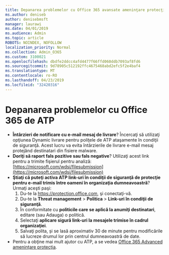 ```yaml
---
title: Depanarea problemelor cu Office 365 avansate ameninţare protecţie (ATP)
ms.author: deniseb
author: denisebmsft
manager: laurawi
ms.date: 04/01/2019
ms.audience: Admin
ms.topic: article
ROBOTS: NOINDEX, NOFOLLOW
localization_priority: Normal
ms.collection: Admin_O365
ms.custom: 3100021
ms.openlocfilehash: dbdfe2ddcc4afd4477f66ffd060ddb7093af8fd6
ms.sourcegitcommit: 9d78905c512192ffc4675468abd2efc5f2e4baf4
ms.translationtype: MT
ms.contentlocale: ro-RO
ms.lasthandoff: 04/23/2019
ms.locfileid: "32420316"
---
```

# <a name="troubleshoot-issues-with-office-365-atp"></a>Depanarea problemelor cu Office 365 de ATP

- **Întârzieri de notificare cu e-mail mesaj de livrare**? Încercaţi să utilizaţi opţiunea Dynamic livrare pentru poliţele de ATP ataşamente în condiţii de siguranţă. Acest lucru va evita întârzierile de livrare e-mail mesaj protejând destinatari din fisiere malware.
- **Doriţi să raport fals pozitive sau fals negative**? Utilizaţi acest link pentru a trimite fişierul pentru analiză:[https://microsoft.com/wdsi/filesubmission](https://microsoft.com/wdsi/filesubmission)
- **Ştiaţi că puteţi activa ATP link-uri în condiţii de siguranţă de protecţie pentru e-mail trimis între oameni în organizaţia dumneavoastră**? Urmaţi aceşti paşi:
    1. Du-te la https://protection.office.com, şi conectaţi-vă.
    2. Du-te la **Threat management** > **Politica** > **Link-uri în condiţii de siguranţă**.
    3. În conformitate cu **politicile care se aplică la anumiţi destinatari**, editare (sau Adauga) o politică.
    4. Selectaţi **aplicare sigură link-uri la mesajele trimise în cadrul organizaţiei**.
    5. Salvaţi polita, și se lasă aproximativ 30 de minute pentru modificările să lucreze drumul lor prin centrul dumneavoastră de date.
- Pentru a obţine mai mult ajutor cu ATP, a se vedea [Office 365 Advanced ameninţare protecţia](https://docs.microsoft.com/office365/securitycompliance/office-365-atp).